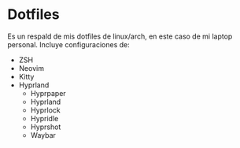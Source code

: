 # Dotfiles

Es un respald de mis dotfiles de linux/arch, en este caso de mi laptop personal. 
Incluye configuraciones de:

- ZSH
- Neovim
- Kitty
- Hyprland
    - Hyprpaper
    - Hyprland
    - Hyprlock
    - Hypridle
    - Hyprshot
    - Waybar
